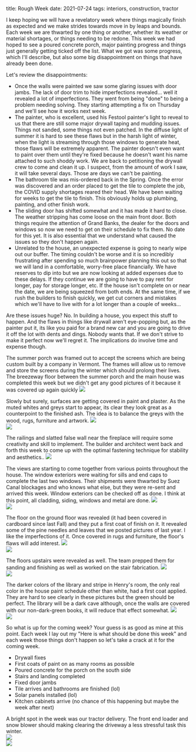title: Rough Week 
date: 2021-07-24
tags: interiors, construction, tractor 


I keep hoping we will have a revelatory week where things magically finish as expected and we make strides towards move in by leaps and bounds.  Each week we are thwarted by one thing or another, whether its weather or material shortages, or things needing to be redone. This week we had hoped to see a poured concrete porch, major painting progress and things just generally getting ticked off the list.  What we got was some progress, which I'll describe, but also some big disappointment on things that have already been done.

Let's review the disappointments:

- Once the walls were painted we saw some glaring issues with door jambs. The lack of door trim to hide imperfections revealed... well it revealed a lot of imperfections.  They went from being "done" to being a problem needing solving. They starting attempting a fix on Thursday and we'll see how it works next week.
- The painter, who is excellent, used his Festool painter's light to reveal to us that there are still some major drywall taping and mudding issues. Things not sanded, some things not even patched. In the diffuse light of summer it is hard to see these flaws but in the harsh light of winter, when the light is streaming through those windows to generate heat, those flaws will be extremely apparent. The painter doesn't even want to paint over them until they're fixed because he doesn't want his name attached to such shoddy work. We are back to petitioning the drywall crew to come and clean it up.  I suspect, from the amount of work I saw, it will take several days. Those are days we can't be painting.
- The bathroom tile was mis-ordered back in the Spring.  Once the error was discovered and an order placed to get the tile to complete the job, the COVID supply shortages reared their head. We have been waiting for weeks to get the tile to finish. This obviously holds up plumbing, painting, and other finish work. 
- The sliding door has shifted somewhat and it has made it hard to close. The weather stripping has come loose on the main front door. Both things require the attention of Grand Banks, the dealer for the doors and windows so now we need to get on their schedule to fix them. No date for this yet. It is also essential that we understand what caused the issues so they don't happen again. 
- Unrelated to the house, an unexpected expense is going to nearly wipe out our buffer. The timing couldn't be worse and it is so incredibly frustrating after spending so much brainpower planning this out so that we will land in a comfortable, worry-free place financially. We have reserves to dip into but we are now looking at added expenses due to these delays. If they continue we are going to have to pay rent for longer, pay for storage longer, etc. If the house isn't complete on or near the date, we are being squeezed from both ends. At the same time, if we rush the builders to finish quickly, we get cut corners and mistakes which we'll have to live with for a lot longer than a couple of weeks...

Are these issues huge? No. In building a house, you expect this stuff to happen. And the flaws in things like drywall aren't eye-popping but, as the painter put it, its like you paid for a brand new car and you are going to drive it off the lot with dents and dings.  Nobody wants that. If we don't strive to make it perfect now we'll regret it. The implications do involve time and expense though. 

The summer porch was framed out to accept the screens which are being custom built by a company in Vermont. The frames will allow us to remove and store the screens during the winter which should prolong their lives. The breezeway floor between the summer porch and the main house was completed this week but we didn't get any good pictures of it because it was covered up again quickly
![](/files/2021-07-24-screen-ready-summer-porch.jpeg)       

Slowly but surely, surfaces are getting covered in paint and plaster. As the muted whites and greys start to appear, its clear they look great as a counterpoint to the finished ash. The idea is to balance the greys with the wood, rugs, furniture and artwork. 
![](/files/2021-07-24-fireplace-towards-bathroom.jpeg)       
![](/files/2021-07-24-from-front-hall.jpeg)       

The railings and slatted false wall near the fireplace will require some creativity and skill to implement.  The builder and architect went back and forth this week to come up with the optimal fastening technique for stability and aesthetics.. 
![](/files/2021-07-24-tactics.jpeg)       

The views are starting to come together from various points throughout the house. The window exteriors were waiting for sills and end caps to complete the last two windows. Their shipments were thwarted by Suez Canal blockages and who knows what else, but they were re-sent and arrived this week. Window exteriors can be checked off as done. I think at this point, all cladding, siding, windows and metal are done. 
![](/files/2021-07-24-from-bedroom-hall.jpeg)       
![](/files/2021-07-24-mudroom.jpeg)       

The floor on the ground floor was revealed (it had been covered in cardboard since last Fall) and they put a first coat of finish on it.  It revealed some of the pine needles and leaves that we posted pictures of last year. I like the imperfections of it. Once covered in rugs and furniture, the floor's flaws will add interest. 
![](/files/2021-07-24-pine-needles.jpeg)       
![](/files/2021-07-24-floor-shine.jpeg)       

The floors upstairs were revealed as well.  The team prepped them for sanding and finishing as well as worked on the stair fabrication. 
![](/files/2021-07-24-floor-reveal-office.jpeg)       
![](/files/2021-07-24-stairs-plaster-started-stairs.jpeg)       

The darker colors of the library and stripe in Henry's room, the only real color in the house paint schedule other than white, had a first coat applied. They are hard to see clearly in these pictures but the green should be perfect.  The library will be a dark cave although, once the walls are covered with our non-dark-green books, it will reduce that effect somewhat. 
![](/files/2021-07-24-blown-out-library.jpeg)       
![](/files/2021-07-24-h-room-stripe.jpeg)       

So what is up for the coming week?  Your guess is as good as mine at this point.  Each week I lay out my "Here is what should be done this week" and each week those things don't happen so let's take a crack at it for the coming week.  

- Drywall fixes
- First coats of paint on as  many rooms as possible
- Poured concrete for the porch on the south side
- Stairs and landing completed 
- Fixed door jambs
- Tile arrives and bathrooms are finished (lol)
- Solar panels installed (lol)
- Kitchen cabinets arrive (no chance of this happening but maybe the week after next) 

A bright spot in the week was our tractor delivery. The front end loader and snow blower should making clearing the driveway a less stressful task this winter.  
![](/files/2021-07-24-tractor-delivery.jpeg)       
![](/files/2021-07-24-tractor-ride.jpeg)       
